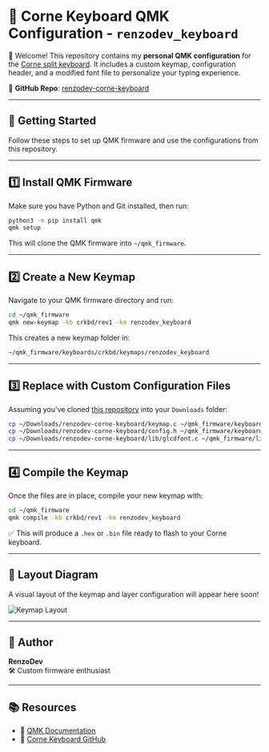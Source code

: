 
# 🧠 Corne Keyboard QMK Configuration - `renzodev_keyboard`

🎉 Welcome! This repository contains my **personal QMK configuration** for the [Corne split keyboard](https://github.com/foostan/crkbd). It includes a custom keymap, configuration header, and a modified font file to personalize your typing experience.

🔗 **GitHub Repo**: [renzodev-corne-keyboard](https://github.com/renzoqc/renzodev-corne-keyboard)

---

## 🚀 Getting Started

Follow these steps to set up QMK firmware and use the configurations from this repository.

---

## 1️⃣ Install QMK Firmware

Make sure you have Python and Git installed, then run:

```bash
python3 -m pip install qmk
qmk setup
```

This will clone the QMK firmware into `~/qmk_firmware`.

---

## 2️⃣ Create a New Keymap

Navigate to your QMK firmware directory and run:

```bash
cd ~/qmk_firmware
qmk new-keymap -kb crkbd/rev1 -km renzodev_keyboard
```

This creates a new keymap folder in:

```bash
~/qmk_firmware/keyboards/crkbd/keymaps/renzodev_keyboard
```

---

## 3️⃣ Replace with Custom Configuration Files

Assuming you've cloned [this repository](https://github.com/renzoqc/renzodev-corne-keyboard) into your `Downloads` folder:

```bash
cp ~/Downloads/renzodev-corne-keyboard/keymap.c ~/qmk_firmware/keyboards/crkbd/keymaps/renzodev_keyboard/keymap.c
cp ~/Downloads/renzodev-corne-keyboard/config.h ~/qmk_firmware/keyboards/crkbd/keymaps/renzodev_keyboard/config.h
cp ~/Downloads/renzodev-corne-keyboard/lib/glcdfont.c ~/qmk_firmware/lib/glcdfont.c
```

---

## 4️⃣ Compile the Keymap

Once the files are in place, compile your new keymap with:

```bash
cd ~/qmk_firmware
qmk compile -kb crkbd/rev1 -km renzodev_keyboard
```

✅ This will produce a `.hex` or `.bin` file ready to flash to your Corne keyboard.

---

## 🎨 Layout Diagram

A visual layout of the keymap and layer configuration will appear here soon!

![Keymap Layout](images/layout.png) <!-- Update this path if needed -->

---

## 👤 Author

**RenzoDev**  
🛠️ Custom firmware enthusiast

---

## 📚 Resources

- 📘 [QMK Documentation](https://docs.qmk.fm/)
- 🧩 [Corne Keyboard GitHub](https://github.com/foostan/crkbd)
